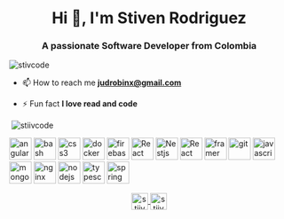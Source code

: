 
<h1 align="center">Hi 👋, I'm Stiven Rodriguez</h1>
<h3 align="center">A passionate Software Developer from Colombia</h3>

<p align="left"> <img src="https://komarev.com/ghpvc/?username=merq-rodriguez" alt="stivcode" /> </p>

- 📫 How to reach me **judrobinx@gmail.com**

- ⚡ Fun fact **I love read and code**

<!--  ### Blogs posts -->
<!-- BLOG-POST-LIST:START -->
<!-- BLOG-POST-LIST:END -->




<p>&nbsp;<img align="center" src="https://github-readme-stats.vercel.app/api?username=merq-rodriguez&show_icons=true" alt="stiivcode" /></p>


<p align="left">
   <img src="https://devicons.github.io/devicon/devicon.git/icons/angularjs/angularjs-original.svg" alt="angularjs" width="40" height="40"/> 
   <img src="https://www.vectorlogo.zone/logos/gnu_bash/gnu_bash-icon.svg" alt="bash" width="40" height="40"/>  
   <img src="https://upload.wikimedia.org/wikipedia/commons/thumb/c/c3/Python-logo-notext.svg/1200px-Python-logo-notext.svg.png" alt="css3" width="40" height="40"/> 
   <img src="https://devicons.github.io/devicon/devicon.git/icons/docker/docker-original-wordmark.svg" alt="docker" width="40" height="40"/> 
   <img src="https://www.vectorlogo.zone/logos/firebase/firebase-icon.svg" alt="firebase" width="40" height="40"/> 
   <img src="https://upload.wikimedia.org/wikipedia/commons/thumb/4/47/React.svg/1200px-React.svg.png" alt="React" width="40" height="40"/>  
   <img src="https://seeklogo.com/images/N/nestjs-logo-09342F76C0-seeklogo.com.png" alt="Nestjs" width="40" height="40"/> 
   <img src="https://raw.githubusercontent.com/kristerkari/react-native-svg-transformer/HEAD/images/react-native-logo.png" alt="React Native" width="40" height="40"/> 
  
   <img src="https://upload.wikimedia.org/wikipedia/commons/thumb/5/5c/AWS_Simple_Icons_AWS_Cloud.svg/1024px-AWS_Simple_Icons_AWS_Cloud.svg.png" alt="framer" width="40" height="40"/> 
   <img src="https://www.vectorlogo.zone/logos/git-scm/git-scm-icon.svg" alt="git" width="40" height="40"/> 
   
   <img src="https://devicons.github.io/devicon/devicon.git/icons/javascript/javascript-original.svg" alt="javascript" width="40" height="40"/> 
   <img src="https://devicons.github.io/devicon/devicon.git/icons/mongodb/mongodb-original-wordmark.svg" alt="mongodb" width="40" height="40"/> 
   <img src="https://devicons.github.io/devicon/devicon.git/icons/nginx/nginx-original.svg" alt="nginx" width="40" height="40"/> 
   <img src="https://devicons.github.io/devicon/devicon.git/icons/nodejs/nodejs-original-wordmark.svg" alt="nodejs" width="40" height="40"/>  
   <img src="https://devicons.github.io/devicon/devicon.git/icons/typescript/typescript-original.svg" alt="typescript" width="40" height="40"/> 
   <img src="https://w7.pngwing.com/pngs/713/936/png-transparent-spring-framework-representational-state-transfer-java-api-for-restful-web-services-microservices-others-text-trademark-logo-thumbnail.png" alt="spring boot" width="40" height="40"/> 
   
</p>

<p align="center"> 
   <a href="https://twitter.com/stiivcode" target="blank">
    <img align="center" src="https://cdn.jsdelivr.net/npm/simple-icons@3.0.1/icons/twitter.svg" alt="stiivcode" height="30" width="30" />
   </a>
  
   <a href="https://www.linkedin.com/in/stiven-rodriguez-a54b27176/" target="blank">
      <img align="center" src="https://cdn.jsdelivr.net/npm/simple-icons@3.0.1/icons/linkedin.svg" alt="stiivcode" height="30" width="30" />
   </a>
</p>

